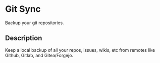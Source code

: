 # Git Sync

Backup your git repositories.

## Description

Keep a local backup of all your repos, issues, wikis, etc from remotes like Github, Gitlab, and Gitea/Forgejo.
